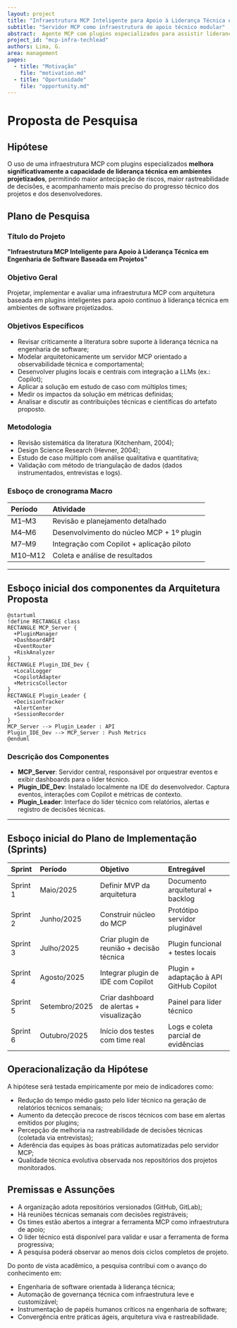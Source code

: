 ```yaml
---
layout: project
title: "Infraestrutura MCP Inteligente para Apoio à Liderança Técnica em Engenharia de Software Baseada em Projetos"
subtitle: "Servidor MCP como infraestrutura de apoio técnico modular"
abstract:  Agente MCP com plugins especializados para assistir liderança técnica em ambientes projetizados
project_id: "mcp-infra-techlead"
authors: Lima, G.
area: management
pages:
  - title: "Motivação"
    file: "motivation.md"
  - title: "Oportunidade"
    file: "opportunity.md"
---
```


# Proposta de Pesquisa

## Hipótese

O uso de uma infraestrutura MCP com plugins especializados **melhora significativamente a capacidade de liderança técnica em ambientes projetizados**, permitindo maior antecipação de riscos, maior rastreabilidade de decisões, e acompanhamento mais preciso do progresso técnico dos projetos e dos desenvolvedores.


## Plano de Pesquisa

### Título do Projeto

**"Infraestrutura MCP Inteligente para Apoio à Liderança Técnica em Engenharia de Software Baseada em Projetos"**

### Objetivo Geral

Projetar, implementar e avaliar uma infraestrutura MCP com arquitetura baseada em plugins inteligentes para apoio contínuo à liderança técnica em ambientes de software projetizados.

### Objetivos Específicos

- Revisar criticamente a literatura sobre suporte à liderança técnica na engenharia de software;
- Modelar arquitetonicamente um servidor MCP orientado a observabilidade técnica e comportamental;
- Desenvolver plugins locais e centrais com integração a LLMs (ex.: Copilot);
- Aplicar a solução em estudo de caso com múltiplos times;
- Medir os impactos da solução em métricas definidas;
- Analisar e discutir as contribuições técnicas e científicas do artefato proposto.

### Metodologia

- Revisão sistemática da literatura (Kitchenham, 2004);
- Design Science Research (Hevner, 2004);
- Estudo de caso múltiplo com análise qualitativa e quantitativa;
- Validação com método de triangulação de dados (dados instrumentados, entrevistas e logs).

### Esboço de cronograma Macro

| Período | Atividade                                 |
| :------ | :---------------------------------------- |
| M1–M3   | Revisão e planejamento detalhado          |
| M4–M6   | Desenvolvimento do núcleo MCP + 1º plugin |
| M7–M9   | Integração com Copilot + aplicação piloto |
| M10–M12 | Coleta e análise de resultados            |

---

## Esboço inicial dos componentes da Arquitetura Proposta

```plantuml
@startuml
!define RECTANGLE class
RECTANGLE MCP_Server {
  +PluginManager
  +DashboardAPI
  +EventRouter
  +RiskAnalyzer
}
RECTANGLE Plugin_IDE_Dev {
  +LocalLogger
  +CopilotAdapter
  +MetricsCollector
}
RECTANGLE Plugin_Leader {
  +DecisionTracker
  +AlertCenter
  +SessionRecorder
}
MCP_Server --> Plugin_Leader : API
Plugin_IDE_Dev --> MCP_Server : Push Metrics
@enduml
```

### Descrição dos Componentes

- **MCP_Server**: Servidor central, responsável por orquestrar eventos e exibir dashboards para o líder técnico.
- **Plugin_IDE_Dev**: Instalado localmente na IDE do desenvolvedor. Captura eventos, interações com Copilot e métricas de contexto.
- **Plugin_Leader**: Interface do líder técnico com relatórios, alertas e registro de decisões técnicas.

---

## Esboço inicial do Plano de Implementação (Sprints)

| Sprint   | Período       | Objetivo                                  | Entregável                              |
| :------- | :------------ | :---------------------------------------- | :-------------------------------------- |
| Sprint 1 | Maio/2025     | Definir MVP da arquitetura                | Documento arquitetural + backlog        |
| Sprint 2 | Junho/2025    | Construir núcleo do MCP                   | Protótipo servidor pluginável           |
| Sprint 3 | Julho/2025    | Criar plugin de reunião + decisão técnica | Plugin funcional + testes locais        |
| Sprint 4 | Agosto/2025   | Integrar plugin de IDE com Copilot        | Plugin + adaptação à API GitHub Copilot |
| Sprint 5 | Setembro/2025 | Criar dashboard de alertas + visualização | Painel para líder técnico               |
| Sprint 6 | Outubro/2025  | Início dos testes com time real           | Logs e coleta parcial de evidências     |


## Operacionalização da Hipótese

A hipótese será testada empiricamente por meio de indicadores como:
- Redução do tempo médio gasto pelo líder técnico na geração de relatórios técnicos semanais;
- Aumento da detecção precoce de riscos técnicos com base em alertas emitidos por plugins;
- Percepção de melhoria na rastreabilidade de decisões técnicas (coletada via entrevistas);
- Aderência das equipes às boas práticas automatizadas pelo servidor MCP;
- Qualidade técnica evolutiva observada nos repositórios dos projetos monitorados.

## Premissas e Assunções

- A organização adota repositórios versionados (GitHub, GitLab);
- Há reuniões técnicas semanais com decisões registráveis;
- Os times estão abertos a integrar a ferramenta MCP como infraestrutura de apoio;
- O líder técnico está disponível para validar e usar a ferramenta de forma progressiva;
- A pesquisa poderá observar ao menos dois ciclos completos de projeto.

Do ponto de vista acadêmico, a pesquisa contribui com o avanço do conhecimento em:
- Engenharia de software orientada à liderança técnica;
- Automação de governança técnica com infraestrutura leve e customizável;
- Instrumentação de papéis humanos críticos na engenharia de software;
- Convergência entre práticas ágeis, arquitetura viva e rastreabilidade.